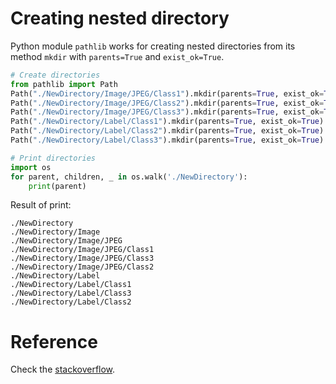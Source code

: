 # Creating nested directory
Python module `pathlib` works for creating nested directories from its method `mkdir` with `parents=True` and `exist_ok=True`.
```python
# Create directories
from pathlib import Path
Path("./NewDirectory/Image/JPEG/Class1").mkdir(parents=True, exist_ok=True)
Path("./NewDirectory/Image/JPEG/Class2").mkdir(parents=True, exist_ok=True)
Path("./NewDirectory/Image/JPEG/Class3").mkdir(parents=True, exist_ok=True)
Path("./NewDirectory/Label/Class1").mkdir(parents=True, exist_ok=True)
Path("./NewDirectory/Label/Class2").mkdir(parents=True, exist_ok=True)
Path("./NewDirectory/Label/Class3").mkdir(parents=True, exist_ok=True)

# Print directories
import os
for parent, children, _ in os.walk('./NewDirectory'):
    print(parent)
```

Result of print:
```
./NewDirectory
./NewDirectory/Image
./NewDirectory/Image/JPEG
./NewDirectory/Image/JPEG/Class1
./NewDirectory/Image/JPEG/Class3
./NewDirectory/Image/JPEG/Class2
./NewDirectory/Label
./NewDirectory/Label/Class1
./NewDirectory/Label/Class3
./NewDirectory/Label/Class2
```
# Reference
Check the [stackoverflow](https://stackoverflow.com/questions/273192/how-can-i-safely-create-a-nested-directory).
